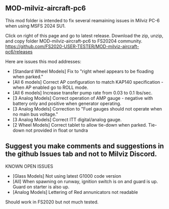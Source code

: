 ## MOD-milviz-aircraft-pc6

This mod folder is intended to fix several reamaining issues in Milviz PC-6 when using MSFS 2024 SU1.

Click on right of this page and go to latest release. Download the zip, unzip, and copy folder MOD-milviz-aircraft-pc6 to FS20204 community.
https://github.com/FS2020-USER-TESTER/MOD-milviz-aircraft-pc6/releases

Here are issues this mod addresses:

* [Standard Wheel Models]  Fix to "right wheel appears to be floading when parked."
* [All 6 models] Correct AP configuration to match KAP140 specification - when AP enabled go to ROLL mode.
* [All 6 models]  Increase transfer pump rate from 0.03 to 0.1 lbs/sec.
* [3 Analog Models] Correct operation of AMP gauge - negative with battery only and positive when generator operating.
* [3 Analog Models] Correction to "Fuel gauges should not operate when no main bus voltage."
* [3 Analog Models] Correct ITT digital/analog gauge.
* [2 Wheel Models] Correct tablet to allow tie-down when parked. Tie-down not provided in float or tundra


## Suggest you make comments and suggestions in the github Issues tab and not to Milviz Discord.

KNOWN OPEN ISSUES

* [Glass Models] Not using latest G1000 code version
* [All] When spawning on runway, ignition switch is on and guard is up. Guard on starter is also up.
* [Analog Models] Lettering of Red annunicators not readable

Should work in FS2020 but not much tested.
